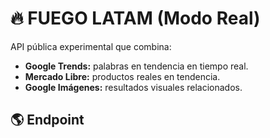# 🔥 FUEGO LATAM (Modo Real)

API pública experimental que combina:
- **Google Trends:** palabras en tendencia en tiempo real.
- **Mercado Libre:** productos reales en tendencia.
- **Google Imágenes:** resultados visuales relacionados.

## 🌎 Endpoint
